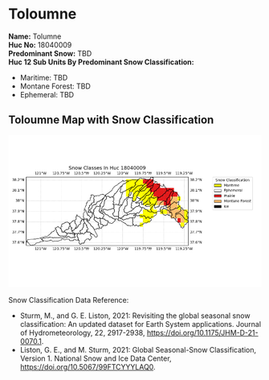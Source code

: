 # Toloumne


**Name:**             Tolumne <br>
**Huc No:**           18040009 <br> 
**Predominant Snow:** TBD <br>
**Huc 12 Sub Units By Predominant Snow Classification:**
- Maritime: TBD
- Montane Forest: TBD
- Ephemeral: TBD
  


## Toloumne Map with Snow Classification 

![Snow Classes Map](../basic_maps/Snow_classes_in_18040009.png)

Snow Classification Data Reference: 
- Sturm, M., and G. E. Liston, 2021: Revisiting the global seasonal snow classification: An updated dataset for Earth System applications.  Journal of Hydrometeorology, 22, 2917-2938, https://doi.org/10.1175/JHM-D-21-0070.1.
- Liston, G. E., and M. Sturm, 2021: Global Seasonal-Snow Classification, Version 1. National Snow and Ice Data Center, https://doi.org/10.5067/99FTCYYYLAQ0.
